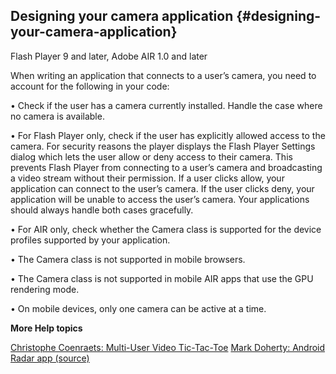## Designing your camera application {#designing-your-camera-application}

Flash Player 9 and later, Adobe AIR 1.0 and later

When writing an application that connects to a user’s camera, you need to account for the following in your code:

• Check if the user has a camera currently installed. Handle the case where no camera is available.

• For Flash Player only, check if the user has explicitly allowed access to the camera. For security reasons the player displays the Flash Player Settings dialog which lets the user allow or deny access to their camera. This prevents Flash Player from connecting to a user’s camera and broadcasting a video stream without their permission. If a user clicks allow, your application can connect to the user’s camera. If the user clicks deny, your application will be unable to access the user’s camera. Your applications should always handle both cases gracefully.

• For AIR only, check whether the Camera class is supported for the device profiles supported by your application.

• The Camera class is not supported in mobile browsers.

• The Camera class is not supported in mobile AIR apps that use the GPU rendering mode.

• On mobile devices, only one camera can be active at a time.

**More Help topics**

[Christophe Coenraets: Multi-User Video Tic-Tac-Toe](http://coenraets.org/blog/2010/08/multi-user-video-tic-tac-toe-for-android/) [Mark Doherty: Android Radar app (source)](http://www.flashmobileblog.com/2010/10/14/facebook-connect-with-air-on-android/#comments)